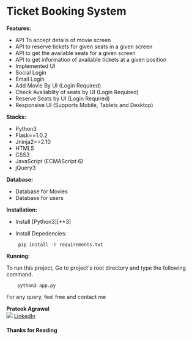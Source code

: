 # Ticket Booking System

**Features:**

 - API To accept details of movie screen
 - API to reserve tickets for given seats in a given screen
 - API to get the available seats for a given screen
 - API to get information of available tickets at a given position
 - Implemented UI
 - Social Login
 - Email Login
 - Add Movie By UI (Login Required)
 - Check Avaliablity of seats by UI (Login Required)
 - Reserve Seats by UI (Login Required)
 - Responsive UI (Supports Mobile, Tablets and Desktop)

**Stacks:**

 - Python3
 - Flask==1.0.2
 - Jninja2==2.10
 - HTML5
 - CSS3
 - JavaScript (ECMAScript 6)
 - jQuery3
 
 **Database:**
 
 - Database for Movies
 - Database for users
 
 **Installation:**
 
 - Install [Python3][**3]
 - Install Depedencies:
 
        pip install -r requirements.txt

**Running:**

To run this project, Go to project's root directory and type the following command.

        python3 app.py


For any query, feel free and contact me


**Prateek Agrawal**  
<img src="https://img.icons8.com/color/24/000000/linkedin.png"/> [LinkedIn][500]

#### Thanks for Reading

 [500]: https://www.linkedin.com/in/agrawal-prateek
 [3]: https://www.python.org/downloads/
